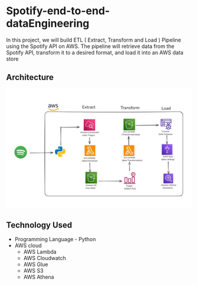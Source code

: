 # Spotify-end-to-end-dataEngineering
In this project, we will build ETL ( Extract, Transform and Load ) Pipeline using the Spotify API on AWS. The pipeline will retrieve data from the Spotify API, transform it to a desired format, and load it into an AWS data store 

## Architecture
![Alt text](https://github.com/Nayak009/Spotify-end-to-end-dataEngineering/blob/main/spotify_architecture.JPG)

## Technology Used
* Programming Language - Python
* AWS cloud 
  * AWS Lambda
  * AWS Cloudwatch
  * AWS Glue
  * AWS S3
  * AWS Athena

